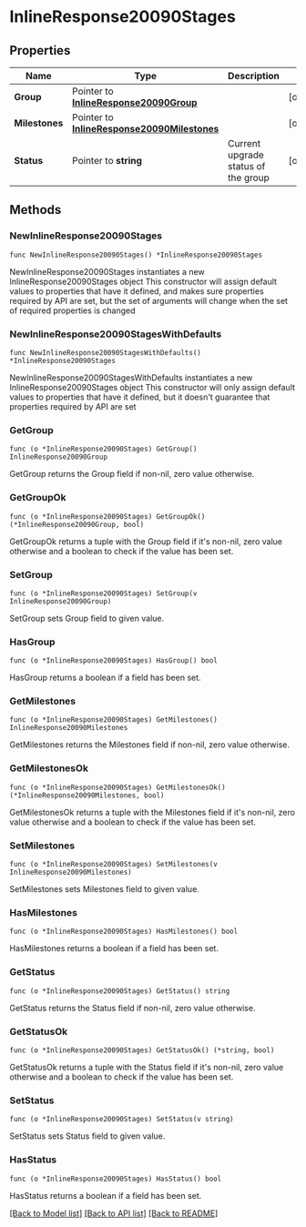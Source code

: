 # InlineResponse20090Stages

## Properties

Name | Type | Description | Notes
------------ | ------------- | ------------- | -------------
**Group** | Pointer to [**InlineResponse20090Group**](InlineResponse20090Group.md) |  | [optional] 
**Milestones** | Pointer to [**InlineResponse20090Milestones**](InlineResponse20090Milestones.md) |  | [optional] 
**Status** | Pointer to **string** | Current upgrade status of the group | [optional] 

## Methods

### NewInlineResponse20090Stages

`func NewInlineResponse20090Stages() *InlineResponse20090Stages`

NewInlineResponse20090Stages instantiates a new InlineResponse20090Stages object
This constructor will assign default values to properties that have it defined,
and makes sure properties required by API are set, but the set of arguments
will change when the set of required properties is changed

### NewInlineResponse20090StagesWithDefaults

`func NewInlineResponse20090StagesWithDefaults() *InlineResponse20090Stages`

NewInlineResponse20090StagesWithDefaults instantiates a new InlineResponse20090Stages object
This constructor will only assign default values to properties that have it defined,
but it doesn't guarantee that properties required by API are set

### GetGroup

`func (o *InlineResponse20090Stages) GetGroup() InlineResponse20090Group`

GetGroup returns the Group field if non-nil, zero value otherwise.

### GetGroupOk

`func (o *InlineResponse20090Stages) GetGroupOk() (*InlineResponse20090Group, bool)`

GetGroupOk returns a tuple with the Group field if it's non-nil, zero value otherwise
and a boolean to check if the value has been set.

### SetGroup

`func (o *InlineResponse20090Stages) SetGroup(v InlineResponse20090Group)`

SetGroup sets Group field to given value.

### HasGroup

`func (o *InlineResponse20090Stages) HasGroup() bool`

HasGroup returns a boolean if a field has been set.

### GetMilestones

`func (o *InlineResponse20090Stages) GetMilestones() InlineResponse20090Milestones`

GetMilestones returns the Milestones field if non-nil, zero value otherwise.

### GetMilestonesOk

`func (o *InlineResponse20090Stages) GetMilestonesOk() (*InlineResponse20090Milestones, bool)`

GetMilestonesOk returns a tuple with the Milestones field if it's non-nil, zero value otherwise
and a boolean to check if the value has been set.

### SetMilestones

`func (o *InlineResponse20090Stages) SetMilestones(v InlineResponse20090Milestones)`

SetMilestones sets Milestones field to given value.

### HasMilestones

`func (o *InlineResponse20090Stages) HasMilestones() bool`

HasMilestones returns a boolean if a field has been set.

### GetStatus

`func (o *InlineResponse20090Stages) GetStatus() string`

GetStatus returns the Status field if non-nil, zero value otherwise.

### GetStatusOk

`func (o *InlineResponse20090Stages) GetStatusOk() (*string, bool)`

GetStatusOk returns a tuple with the Status field if it's non-nil, zero value otherwise
and a boolean to check if the value has been set.

### SetStatus

`func (o *InlineResponse20090Stages) SetStatus(v string)`

SetStatus sets Status field to given value.

### HasStatus

`func (o *InlineResponse20090Stages) HasStatus() bool`

HasStatus returns a boolean if a field has been set.


[[Back to Model list]](../README.md#documentation-for-models) [[Back to API list]](../README.md#documentation-for-api-endpoints) [[Back to README]](../README.md)


